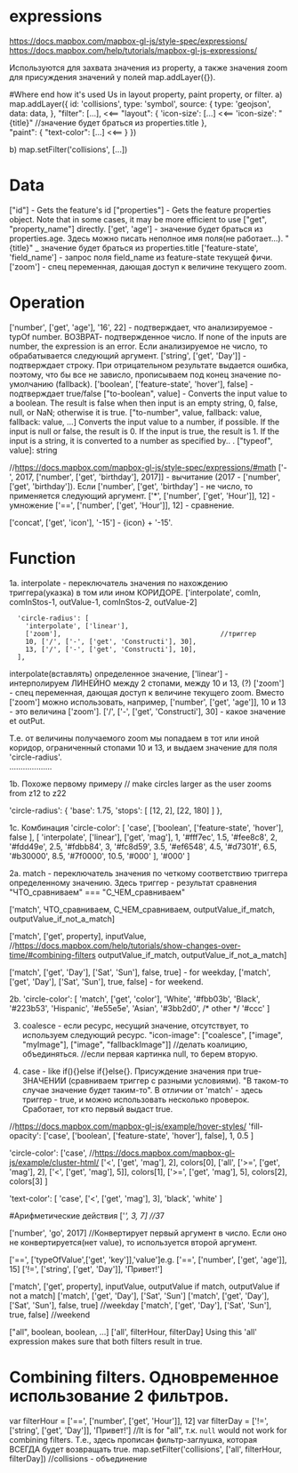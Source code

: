 # expressions
https://docs.mapbox.com/mapbox-gl-js/style-spec/expressions/
https://docs.mapbox.com/help/tutorials/mapbox-gl-js-expressions/

Используются для захвата значения из property, а также значения zoom для присуждения значений у полей map.addLayer({}).

#Where end how it's used
Us in layout property, paint property, or filter.
a)
  map.addLayer({
    id: 'collisions',
    type: 'symbol',
    source: {
      type: 'geojson',
      data: data,
    },
    "filter": [...],            <<==
    "layout": {
       'icon-size':  [...]    <<==
       'icon-size':  "{title}"     //значение будет браться из properties.title
    },    
    "paint": {
       "text-color": [...]    <<==
    }
  })

b)
map.setFilter('collisions', [...])



# Data
["id"]            - Gets the feature's id
["properties"]    - Gets the feature properties object. Note that in some cases, it may be more efficient to use ["get", "property_name"] directly.
['get', 'age']    - значение будет браться из properties.age. Здесь можно писать неполное имя поля(не работает...).
"{title}"         _ значение будет браться из properties.title
['feature-state', 'field_name']  - запрос поля field_name из feature-state текущей фичи.
['zoom']          - спец переменная, дающая доступ к величине текущего zoom.




# Operation
['number', ['get', 'age'], '16', 22]              - подтверждает, что анализируемое - typOf number. ВОЗВРАТ- подтвержденное число.  If none of the inputs are number, the expression is an error. Если анализируемое не число, то обрабатывается следующий аргумент.
['string', ['get', 'Day']]                        - подтверждает строку. При отрицательном результате выдается ошибка, поэтому, что бы все не зависло, прописываем под конец значение по-умолчанию (fallback).
['boolean', ['feature-state', 'hover'], false]    - подтверждает true/false
["to-boolean", value]    - Converts the input value to a boolean. The result is false when then input is an empty string, 0, false, null, or NaN; otherwise it is true.
["to-number", value, fallback: value, fallback: value, ...] Converts the input value to a number, if possible. If the input is null or false, the result is 0. If the input is true, the result is 1. If the input is a string, it is converted to a number as specified by.. .
["typeof", value]: string

//https://docs.mapbox.com/mapbox-gl-js/style-spec/expressions/#math
['-', 2017, ['number', ['get', 'birthday'], 2017]]  - вычитание (2017 - ['number', ['get', 'birthday']). Если ['number', ['get', 'birthday'] - не число, то применяется следующий аргумент.
['*', ['number', ['get', 'Hour']], 12]              - умножение
['==', ['number', ['get', 'Hour']], 12]             - сравнение.

['concat', ['get', 'icon'], '-15']                - {icon} + '-15'.




# Function
1a. interpolate - переключатель значения по нахождению триггера(указка) в том или ином КОРИДОРЕ.
['interpolate', comIn, comInStos-1, outValue-1, comInStos-2, outValue-2] 

      'circle-radius': [
        'interpolate', ['linear'], 
        ['zoom'],                                        //триггер
        10, ['/', ['-', ['get', 'Constructi'], 30],
        13, ['/', ['-', ['get', 'Constructi'], 10],
      ],
      
interpolate(вставлять) определенное значение,
['linear'] - интерполируем ЛИНЕЙНО между 2 стопами, между 10 и 13, (?)
['zoom']   - спец переменная, дающая доступ к величине текущего zoom. Вместо ['zoom'] можно использовать, например,  ['number', ['get', 'age']],
10 и 13 - это величина ['zoom'].
['/', ['-', ['get', 'Constructi'], 30] - какое значение et outPut.

Т.е. от величины получаемого zoom мы попадаем в тот или иной коридор, ограниченный стопами 10 и 13,
и выдаем значение для поля 'circle-radius'.      
...................   




1b. Похоже первому примеру
// make circles larger as the user zooms from z12 to z22

'circle-radius': {
  'base': 1.75,
  'stops': [ [12, 2], [22, 180] ]
},



1с. Комбинация
'circle-color': [
      'case',
      ['boolean',
        ['feature-state', 'hover'],
        false
      ],
      [
        'interpolate', ['linear'],
        ['get', 'mag'],
        1, '#fff7ec',
        1.5, '#fee8c8',
        2, '#fdd49e',
        2.5, '#fdbb84',
        3, '#fc8d59',
        3.5, '#ef6548',
        4.5, '#d7301f',
        6.5, '#b30000',
        8.5, '#7f0000',
        10.5, '#000'
      ],
      '#000'
    ]



  


2a. match - переключатель значения по четкому соответствию триггера определенному значению.
Здесь триггер - результат сравнения "ЧТО_сравниваем" === "С_ЧЕМ_сравниваем"

['match', ЧТО_сравниваем, С_ЧЕМ_сравниваем, outputValue_if_match, outputValue_if_not_a_match]

['match', ['get', property], inputValue,                  //https://docs.mapbox.com/help/tutorials/show-changes-over-time/#combining-filters
outputValue_if_match, 
outputValue_if_not_a_match]   
              
['match', ['get', 'Day'], ['Sat', 'Sun'], false, true]  - for weekday,
['match', ['get', 'Day'], ['Sat', 'Sun'], true, false]  - for weekend.


2b.
'circle-color': [ 'match', ['get', 'color'],
'White', '#fbb03b',
'Black', '#223b53',
'Hispanic', '#e55e5e',
'Asian', '#3bb2d0',
/* other */ '#ccc'
]




3. coalesce - если ресурс, несущий значение, отсутствует, то используем следующий ресурс.
"icon-image": ["coalesce", ["image", "myImage"], ["image", "fallbackImage"]]     //делать коалицию, объединяться.
//если первая картинка null, то берем вторую.


    
    
    
4. case - like if(){}else if{}else{}. Присуждение значения при true-ЗНАЧЕНИИ (сравниваем триггер с разными условиями).
"В таком-то случае значение будет таким-то".
В отличии от 'match' - здесь триггер - true,
и можно использовать несколько проверок. Сработает, тот кто первый выдаст true.

//https://docs.mapbox.com/mapbox-gl-js/example/hover-styles/
'fill-opacity': ['case', 
['boolean', ['feature-state', 'hover'], false], 1,
0.5
]

'circle-color': ['case',             //https://docs.mapbox.com/mapbox-gl-js/example/cluster-html/
['<', ['get', 'mag'], 2], colors[0],
['all', ['>=', ['get', 'mag'], 2], ['<', ['get', 'mag'], 5]], colors[1],
['>=', ['get', 'mag'], 5], colors[2],
colors[3]
]


'text-color': [
'case',
['<', ['get', 'mag'], 3], 'black',
'white'
]


      

#Арифметические действия
['*', 3, 7]       //3*7


['number', 'go', 2017]   //Конвертирует первый аргумент в число. Если оно не конвертируется(нет value), то используется второй аргумент.






['==', ['typeOfValue',['get', 'key']],'value']e.g.
['==', ['number', ['get', 'age']], 15]
['!=', ['string', ['get', 'Day']], 'Привет!']


['match', ['get', property], inputValue, outputValue if match, outputValue if not a match]
['match', ['get', 'Day'], ['Sat', 'Sun']
['match', ['get', 'Day'], ['Sat', 'Sun'], false, true]  //weekday
['match', ['get', 'Day'], ['Sat', 'Sun'], true, false]  //weekend


["all", boolean, boolean, ...]
['all', filterHour, filterDay]
Using this 'all' expression makes sure that both filters result in true.



# Combining filters. Одновременное использование 2 фильтров.
var filterHour = ['==', ['number', ['get', 'Hour']], 12]
var filterDay = ['!=', ['string', ['get', 'Day']], 'Привет!']  //It is for "all", т.к. `null` would not work for combining filters. Т.е., здесь прописан фильтр-заглушка, которая ВСЕГДА будет возвращать true. 
map.setFilter('collisions', ['all', filterHour, filterDay])    //collisions - объединение













